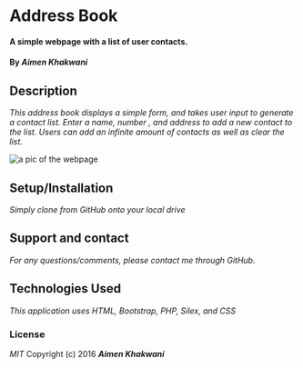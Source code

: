 # Address Book

#### A simple webpage with a list of user contacts.

#### By _**Aimen Khakwani**_

## Description

_This address book displays a simple form, and takes user input to generate a contact list. Enter a name, number , and address to add a new contact to the list. Users can add an infinite amount of contacts as well as clear the list._

<img src="img/address-book.png" alt="a pic of the webpage">

## Setup/Installation

*_Simply clone from GitHub onto your local drive_*

## Support and contact

_For any questions/comments, please contact me through GitHub._

## Technologies Used

_This application uses HTML, Bootstrap, PHP, Silex, and CSS_

### License

*MIT*
Copyright (c) 2016 **_Aimen Khakwani_**
